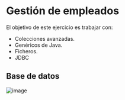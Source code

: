 # Gestión de empleados

El objetivo de este ejercicio es trabajar con:
- Colecciones avanzadas.
- Genéricos de Java.
- Ficheros.
- JDBC

## Base de datos

![image](https://github.com/profeMelola/Programacion-08-2023-24/assets/91023374/44e7eb45-67ef-4d89-9912-4791ffac7dc6)

